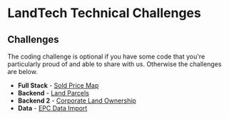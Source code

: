 # LandTech Technical Challenges

## Challenges

The coding challenge is optional if you have some code that you're particularly proud of and able to share with us. Otherwise the challenges are below.

- **Full Stack** - [Sold Price Map](fullstack/README.md)
- **Backend** - [Land Parcels](backend/README.md)
- **Backend 2** - [Corporate Land Ownership](backend-2/README.md)
- **Data** - [EPC Data Import](data/README.md)
